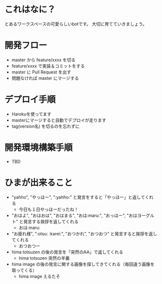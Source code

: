 # これはなに？
とあるワークスペースの可愛らしいbotです。
大切に育てていきましょう。

# 開発フロー
- master から feature/xxxx を切る
- feature/xxxx で実装＆コミットをする
- master に Pull Request を出す
- 問題なければ master にマージする

# デプロイ手順
- Harokuを使ってます
- masterにマージすると自動でデプロイが走ります
- tag(version名) を切るのを忘れずに

# 開発環境構築手順
- TBD

# ひまが出来ること
- "yahho", "やっほー", ":yahho:" と発言をすると「やっほー」と返してくれる
    - 今日も１日やっほーだったね！
- "おはよ", "おはおは", "おはまる", "おは:maru:", "おっはー", "おはヨーグルト" と発言する挨拶を返してくれる
    - おは:maru:
- "お疲れ様", ":otsu: :karei:", "おつかれ", "おつおつ" と発言すると挨拶を返してくれる
    - おつおつー
- hima totsuzen の後の発言を「突然のAA」で返してくれる
    - hima totsuzen 突然の羊羹
- hima image の後の発言に関する画像を探してきてくれる（毎回違う画像を取ってくる）
    - hima image えるたそ
